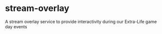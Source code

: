 # stream-overlay
A stream overlay service to provide interactivity during our Extra-Life game day events
